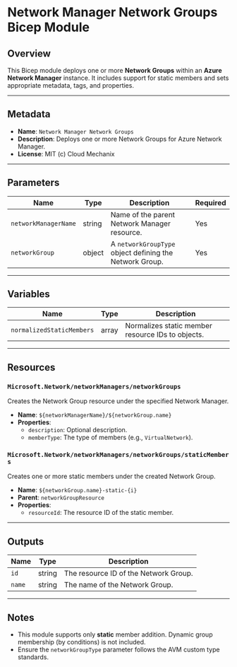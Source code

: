 # Network Manager Network Groups Bicep Module

## Overview

This Bicep module deploys one or more **Network Groups** within an **Azure Network Manager** instance. It includes support for static members and sets appropriate metadata, tags, and properties.

---

## Metadata

- **Name**: `Network Manager Network Groups`
- **Description**: Deploys one or more Network Groups for Azure Network Manager.
- **License**: MIT (c) Cloud Mechanix

---

## Parameters

| Name                | Type   | Description                                                  | Required |
|---------------------|--------|--------------------------------------------------------------|----------|
| `networkManagerName`| string | Name of the parent Network Manager resource.                 | Yes      |
| `networkGroup`      | object | A `networkGroupType` object defining the Network Group.      | Yes      |

---

## Variables

| Name                     | Type    | Description                                                  |
|--------------------------|---------|--------------------------------------------------------------|
| `normalizedStaticMembers`| array   | Normalizes static member resource IDs to objects.            |

---

## Resources

### `Microsoft.Network/networkManagers/networkGroups`

Creates the Network Group resource under the specified Network Manager.

- **Name**: `${networkManagerName}/${networkGroup.name}`
- **Properties**:
  - `description`: Optional description.
  - `memberType`: The type of members (e.g., `VirtualNetwork`).

### `Microsoft.Network/networkManagers/networkGroups/staticMembers`

Creates one or more static members under the created Network Group.

- **Name**: `${networkGroup.name}-static-{i}`
- **Parent**: `networkGroupResource`
- **Properties**:
  - `resourceId`: The resource ID of the static member.

---

## Outputs

| Name        | Type   | Description                                |
|-------------|--------|--------------------------------------------|
| `id`        | string | The resource ID of the Network Group.      |
| `name`      | string | The name of the Network Group.             |

---

## Notes

- This module supports only **static** member addition. Dynamic group membership (by conditions) is not included.
- Ensure the `networkGroupType` parameter follows the AVM custom type standards.
